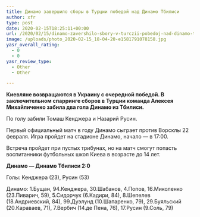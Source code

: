 ```yaml
---
title: Динамо завершило сборы в Турции победой над Динамо Тбилиси
author: xfr
type: post
date: 2020-02-15T18:25:11+00:00
url: /2020/02/15/dinamo-zavershilo-sbory-v-turczii-pobedoj-nad-dinamo-tbilisi/
image: /uploads/photo_2020-02-15_18-04-20-e1581791078158.jpg
yasr_overall_rating:
  - 0
  - 0
yasr_review_type:
  - Other
  - Other

---
```

**Киевляне возвращаются в Украину с очередной победой. В заключительном спарринге сборов в Турции команда Алексея Михайличенко забила два гола Динамо из Тбилиси.**

По голу забили Томаш Кенджера и Назарий Русин.

Первый официальный матч в году Динамо сыграет против Ворсклы 22 февраля. Игра пройдет на стадионе Динамо, начало &#8212; в 17:00.

Встреча пройдет при пустых трибунах, но на матч смогут попасть воспитанники футбольных школ Киева в возрасте до 14 лет.

**Динамо &#8212; Динамо Тбилиси 2:0**
  
Голы: Кенджера (23), Русин (53)

Динамо: 1.Бущан, 94.Кенджера, 30.Шабанов, 4.Попов, 16.Миколенко (23.Пиварич, 59), 5.Сидорчук (6.Кадири, 84), 8.Шепелев (18.Андриевский, 84), 99.Дуэлунд (10.Шапаренко, 79), 29.Буяльский (20.Караваев, 71), 7.Вербич (14.де Пена, 76), 17.Русин (9.Соль, 79)